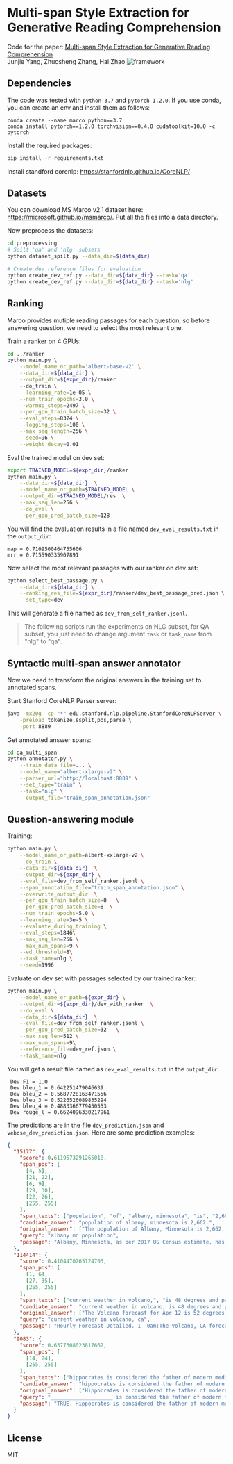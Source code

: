 # Multi-span Style Extraction for Generative Reading Comprehension
Code for the paper:
[Multi-span Style Extraction for Generative Reading Comprehension](https://arxiv.org/abs/2009.07382)  
Junjie Yang, Zhuosheng Zhang, Hai Zhao
![framework](framework.png)

## Dependencies
The code was tested with `python 3.7` and `pytorch 1.2.0`. If you use conda, you can create an env and install them as follows:
```
conda create --name marco python==3.7
conda install pytorch==1.2.0 torchvision==0.4.0 cudatoolkit=10.0 -c pytorch
```

Install the required packages:
```bash
pip install -r requirements.txt
```

Install standford corenlp: https://stanfordnlp.github.io/CoreNLP/

## Datasets
You can download MS Marco v2.1 dataset here: 
https://microsoft.github.io/msmarco/. Put all the files into a data directory.

Now preprocess the datasets:
```bash
cd preprocessing
# Spilt 'qa' and 'nlg' subsets
python dataset_spilt.py --data_dir=${data_dir}

# Create dev reference files for evaluation
python create_dev_ref.py --data_dir=${data_dir} --task='qa'
python create_dev_ref.py --data_dir=${data_dir} --task='nlg'
```

## Ranking
Marco provides mutiple reading passages for each question, so before answering question, we need to select the most relevant one.

Train a ranker on 4 GPUs:
```bash
cd ../ranker
python main.py \
    --model_name_or_path='albert-base-v2' \
    --data_dir=${data_dir} \
    --output_dir=${expr_dir}/ranker
    --do_train \
    --learning_rate=1e-05 \
    --num_train_epochs=3.0 \
    --warmup_steps=2497 \
    --per_gpu_train_batch_size=32 \
    --eval_steps=8324 \
    --logging_steps=100 \
    --max_seq_length=256 \
    --seed=96 \
    --weight_decay=0.01
```
Eval the trained model on dev set:
```bash
export TRAINED_MODEL=${expr_dir}/ranker
python main.py \
    --data_dir=${data_dir}  \
    --model_name_or_path=$TRAINED_MODEL \
    --output_dir=$TRAINED_MODEL/res  \
    --max_seq_len=256 \
    --do_eval \
    --per_gpu_pred_batch_size=128  
```
You will find the evaluation results in a file named `dev_eval_results.txt` in the `output_dir`:
```
map = 0.7109500464755606
mrr = 0.715590335907891
```
Now select the most relevant passages with our ranker on dev set:
```bash
python select_best_passage.py \
    --data_dir=${data_dir} \
    --ranking_res_file=${expr_dir}/ranker/dev_best_passage_pred.json \
    --set_type=dev
```
This will generate a file named as `dev_from_self_ranker.jsonl`.


> The following scripts run the experiments on NLG subset, for QA subset, you just need to change argument `task` or `task_name` from "nlg" to "qa".
## Syntactic multi-span answer annotator
Now we need to transform the original answers in the training set to annotated spans.

Start Stanford CoreNLP Parser server:
```bash
java -mx20g -cp "*" edu.stanford.nlp.pipeline.StanfordCoreNLPServer \
    -preload tokenize,ssplit,pos,parse \
    -port 8889 
```
Get annotated answer spans:
```bash
cd qa_multi_span
python annotator.py \
    --train_data_file=... \
    --model_name="albert-xlarge-v2" \
    --parser_url="http://localhost:8889" \
    --set_type="train" \
    --task="nlg" \
    --output_file="train_span_annotation.json"
```

## Question-answering module
Training:
```bash
python main.py \
    --model_name_or_path=albert-xxlarge-v2 \
    --do_train \
    --data_dir=${data_dir}  \
    --output_dir=${expr_dir} \
    --eval_file=dev_from_self_ranker.jsonl \
    --span_annotation_file="train_span_annotation.json" \
    --overwrite_output_dir  \
    --per_gpu_train_batch_size=8   \
    --per_gpu_pred_batch_size=8  \
    --num_train_epochs=5.0 \
    --learning_rate=3e-5 \
    --evaluate_during_training \
    --eval_steps=1846\
    --max_seq_len=256 \
    --max_num_spans=9 \
    --ed_threshold=8\
    --task_name=nlg \
    --seed=1996
```

Evaluate on dev set with passages selected by our trained ranker:
```bash
python main.py \
    --model_name_or_path=${expr_dir} \
    --output_dir=${expr_dir}/dev_with_ranker  \
    --do_eval \
    --data_dir=${data_dir}  \
    --eval_file=dev_from_self_ranker.jsonl \
    --per_gpu_pred_batch_size=32   \
    --max_seq_len=512 \
    --max_num_spans=9\
    --reference_file=dev_ref.json \
    --task_name=nlg
```

You will get a result file named as `dev_eval_results.txt` in the `output_dir`:
```
 Dev F1 = 1.0
 Dev bleu_1 = 0.642251479046639
 Dev bleu_2 = 0.5687728163471556
 Dev bleu_3 = 0.5226526089835294
 Dev bleu_4 = 0.4883366779450553
 Dev rouge_l = 0.6624096330217961
```
The predictions are in the file `dev_prediction.json` and `vebose_dev_prediction.json`. Here are some prediction examples:
```json
{
  "15177": {
    "score": 0.6119573291265018,
    "span_pos": [
      [4, 5],
      [21, 22],
      [6, 9],
      [29, 30],
      [22, 26],
      [255, 255]
    ],
    "span_texts": ["population", "of", "albany, minnesota", "is", "2,662"],
    "candiate_answer": "population of albany, minnesota is 2,662.",
    "original_answer": ["The population of Albany, Minnesota is 2,662. "],
    "query": "albany mn population",
    "passage": "Albany, Minnesota, as per 2017 US Census estimate, has a community population of 2,662 people. Albany is located in Stearns County, 20 miles west of St. Cloud and 80 miles northwest of Minneapolis/St. Paul on Interstate 94 (I-94). Albany has direct access to State Highway 238, which originates in Albany."
  },
  "114414": {
    "score": 0.4104470265124703,
    "span_pos": [
      [1, 6],
      [27, 35],
      [255, 255]
    ],
    "span_texts": ["current weather in volcano,", "is 48 degrees and patchy rain possible"],
    "candiate_answer": "current weather in volcano, is 48 degrees and patchy rain possible.",
    "original_answer": ["The Volcano forecast for Apr 12 is 52 degrees and Patchy light rain."],
    "query": "current weather in volcano, ca",
    "passage": "Hourly Forecast Detailed. 1  0am:The Volcano, CA forecast for Apr 03 is 48 degrees and Patchy rain possible. 2  3am:The Volcano, CA forecast for Apr 03 is 44 degrees and Clear. 3  6am:The Volcano, CA forecast for Apr 03 is 41 degrees and Clear.  9am:The Volcano, CA forecast for Apr 03 is 48 degrees and Sunny."
  },
  "9083": {
    "score": 0.6377308023817662,
    "span_pos": [
      [14, 24],
      [255, 255]
    ],
    "span_texts": ["hippocrates is considered the father of modern medicine"],
    "candiate_answer": "hippocrates is considered the father of modern medicine.",
    "original_answer": ["Hippocrates is considered the father of modern medicine."],
    "query": "____________________ is considered the father of modern medicine.",
    "passage": "TRUE. Hippocrates is considered the father of modern medicine because he did not believe that illness was a punishment inflicted by the gods. True False. Weegy: TRUE. [ "
  }
}
```

## License 
MIT
